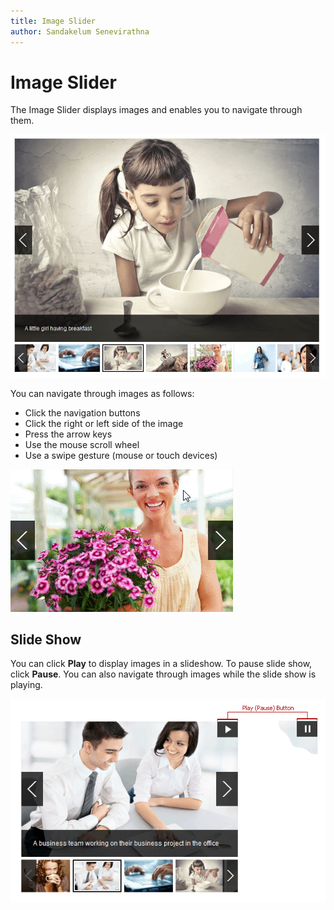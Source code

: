 ```yaml
---
title: Image Slider
author: Sandakelum Senevirathna
---
```

# Image Slider
The Image Slider displays images and enables you to navigate through them.

![EUD_ImageSlider](../images/img22708.png)

You can navigate through images as follows:
* Click the navigation buttons
* Click the right or left side of the image
* Press the arrow keys
* Use the mouse scroll wheel
* Use a swipe gesture (mouse or touch devices)

![ImageSlider_EnablePagingByClick](../images/img18296.gif)

## Slide Show
You can click **Play** to display images in a slideshow. To pause slide show, click **Pause**. You can also navigate through images while the slide show is playing.

![EUD_ImageSlider_SlideShow](../images/img22707.png)
